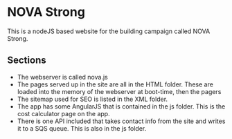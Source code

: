 NOVA Strong
===========
This is a nodeJS based website for the building campaign called NOVA Strong.

Sections
--------

* The webserver is called nova.js
* The pages served up in the site are all in the HTML folder.  These are loaded into the memory of the webserver at boot-time, then the pagers 
* The sitemap used for SEO is listed in the XML folder.
* The app has some AngularJS that is contained in the js folder.  This is the cost calculator page on the app.
* There is one API included that takes contact info from the site and writes it to a SQS queue.  This is also in the js folder.
